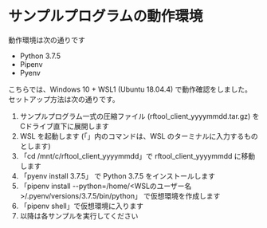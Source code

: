 # サンプルプログラムの動作環境

動作環境は次の通りです 
- Python 3.7.5
- Pipenv
- Pyenv

こちらでは、Windows 10 + WSL1 (Ubuntu 18.04.4) で動作確認をしました。
セットアップ方法は次の通りです。

1. サンプルプログラム一式の圧縮ファイル (rftool_client_yyyymmdd.tar.gz) を Cドライブ直下に展開します
1. WSL を起動します (「」内のコマンドは、WSL のターミナルに入力するものとします)
1. 「cd /mnt/c/rftool_client_yyyymmdd」で rftool_client_yyyymmdd に移動します
1. 「pyenv install 3.7.5」 で Python 3.7.5 をインストールします
1. 「pipenv install --python=/home/<WSLのユーザー名>/.pyenv/versions/3.7.5/bin/python」 で仮想環境を作成します
1. 「pipenv shell」で仮想環境に入ります
1. 以降は各サンプルを実行してください

